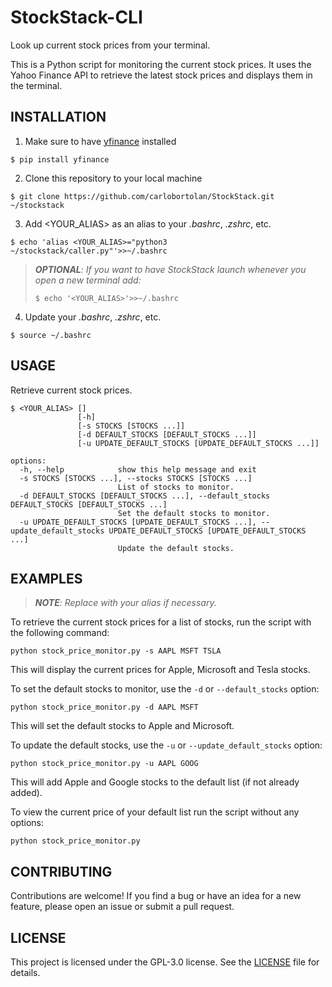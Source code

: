 # StockStack-CLI

Look up current stock prices from your terminal.

This is a Python script for monitoring the current stock prices. It uses the Yahoo Finance API to retrieve the latest
stock prices and displays them in the terminal.

## INSTALLATION

1. Make sure to have [yfinance](https://pypi.org/project/yfinance/) installed

```
$ pip install yfinance
```

2. Clone this repository to your local machine

```
$ git clone https://github.com/carlobortolan/StockStack.git ~/stockstack
```

3. Add <YOUR_ALIAS> as an alias to your _.bashrc_, _.zshrc_, etc.

```
$ echo 'alias <YOUR_ALIAS>="python3 ~/stockstack/caller.py"'>>~/.bashrc
```

> _**OPTIONAL**: If you want to have StockStack launch whenever you open a new terminal add:_
> ```
> $ echo '<YOUR_ALIAS>'>>~/.bashrc
> ```

4. Update your _.bashrc_, _.zshrc_, etc.

```
$ source ~/.bashrc
```

## USAGE

Retrieve current stock prices.

```
$ <YOUR_ALIAS> []
               [-h] 
               [-s STOCKS [STOCKS ...]]
               [-d DEFAULT_STOCKS [DEFAULT_STOCKS ...]]
               [-u UPDATE_DEFAULT_STOCKS [UPDATE_DEFAULT_STOCKS ...]]
```

```
options:
  -h, --help            show this help message and exit
  -s STOCKS [STOCKS ...], --stocks STOCKS [STOCKS ...]
                        List of stocks to monitor.
  -d DEFAULT_STOCKS [DEFAULT_STOCKS ...], --default_stocks DEFAULT_STOCKS [DEFAULT_STOCKS ...]
                        Set the default stocks to monitor.
  -u UPDATE_DEFAULT_STOCKS [UPDATE_DEFAULT_STOCKS ...], --update_default_stocks UPDATE_DEFAULT_STOCKS [UPDATE_DEFAULT_STOCKS ...]
                        Update the default stocks.
```

## EXAMPLES

> _**NOTE**: Replace with your alias if necessary._

To retrieve the current stock prices for a list of stocks, run the script with the following command:

```
python stock_price_monitor.py -s AAPL MSFT TSLA
```

This will display the current prices for Apple, Microsoft and Tesla stocks.

To set the default stocks to monitor, use the `-d` or `--default_stocks` option:

```
python stock_price_monitor.py -d AAPL MSFT
```

This will set the default stocks to Apple and Microsoft.

To update the default stocks, use the `-u` or `--update_default_stocks` option:

```
python stock_price_monitor.py -u AAPL GOOG
```

This will add Apple and Google stocks to the default list (if not already added).

To view the current price of your default list run the script without any options:

```
python stock_price_monitor.py
```

## CONTRIBUTING

Contributions are welcome! If you find a bug or have an idea for a new feature, please open an issue or submit a pull
request.

## LICENSE

This project is licensed under the GPL-3.0 license. See the [LICENSE](LICENSE) file for details.